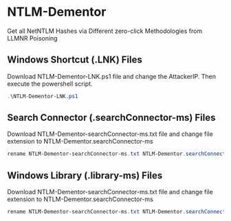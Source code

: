 # NTLM-Dementor
Get all NetNTLM Hashes via Different zero-click Methodologies from LLMNR Poisoning 

## Windows Shortcut (.LNK) Files

Download NTLM-Dementor-LNK.ps1 file and change the AttackerIP. Then execute the powershell script.

```powershell
.\NTLM-Dementor-LNK.ps1
```

## Search Connector (.searchConnector-ms) Files

Download NTLM-Dementor-searchConnector-ms.txt file and change file extension to NTLM-Dementor.searchConnector-ms

```powershell
rename NTLM-Dementor-searchConnector-ms.txt NTLM-Dementor.searchConnector-ms
```

## Windows Library (.library-ms) Files

Download NTLM-Dementor-searchConnector-ms.txt file and change file extension to NTLM-Dementor.searchConnector-ms

```powershell
rename NTLM-Dementor-searchConnector-ms.txt NTLM-Dementor.searchConnector-ms
```
